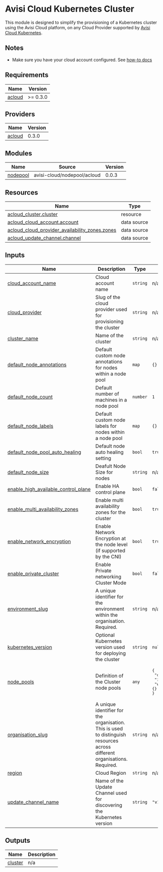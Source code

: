 # Avisi Cloud Kubernetes Cluster

This module is designed to simplify the provisioning of a Kubernetes cluster using the Avisi Cloud platform, on any Cloud Provider supported by [Avisi Cloud Kubernetes](https://docs.avisi.cloud/product/kubernetes/).

## Notes
- Make sure you have your cloud account configured. See [how-to docs](https://docs.avisi.cloud/docs/how-to/cloud-accounts/)

## Requirements

| Name | Version |
|------|---------|
| <a name="requirement_acloud"></a> [acloud](#requirement\_acloud) | >= 0.3.0 |

## Providers

| Name | Version |
|------|---------|
| <a name="provider_acloud"></a> [acloud](#provider\_acloud) | 0.3.0 |

## Modules

| Name | Source | Version |
|------|--------|---------|
| <a name="module_nodepool"></a> [nodepool](#module\_nodepool) | avisi-cloud/nodepool/acloud | 0.0.3 |

## Resources

| Name | Type |
|------|------|
| [acloud_cluster.cluster](https://registry.terraform.io/providers/avisi-cloud/acloud/latest/docs/resources/cluster) | resource |
| [acloud_cloud_account.account](https://registry.terraform.io/providers/avisi-cloud/acloud/latest/docs/data-sources/cloud_account) | data source |
| [acloud_cloud_provider_availability_zones.zones](https://registry.terraform.io/providers/avisi-cloud/acloud/latest/docs/data-sources/cloud_provider_availability_zones) | data source |
| [acloud_update_channel.channel](https://registry.terraform.io/providers/avisi-cloud/acloud/latest/docs/data-sources/update_channel) | data source |

## Inputs

| Name | Description | Type | Default | Required |
|------|-------------|------|---------|:--------:|
| <a name="input_cloud_account_name"></a> [cloud\_account\_name](#input\_cloud\_account\_name) | Cloud account name | `string` | n/a | yes |
| <a name="input_cloud_provider"></a> [cloud\_provider](#input\_cloud\_provider) | Slug of the cloud provider used for provisioning the cluster | `string` | n/a | yes |
| <a name="input_cluster_name"></a> [cluster\_name](#input\_cluster\_name) | Name of the cluster | `string` | n/a | yes |
| <a name="input_default_node_annotations"></a> [default\_node\_annotations](#input\_default\_node\_annotations) | Default custom node annotations for nodes within a node pool | `map` | `{}` | no |
| <a name="input_default_node_count"></a> [default\_node\_count](#input\_default\_node\_count) | Default number of machines in a node pool | `number` | `1` | no |
| <a name="input_default_node_labels"></a> [default\_node\_labels](#input\_default\_node\_labels) | Default custom node labels for nodes within a node pool | `map` | `{}` | no |
| <a name="input_default_node_pool_auto_healing"></a> [default\_node\_pool\_auto\_healing](#input\_default\_node\_pool\_auto\_healing) | Default node auto healing setting | `bool` | `true` | no |
| <a name="input_default_node_size"></a> [default\_node\_size](#input\_default\_node\_size) | Deafult Node Size for nodes | `string` | n/a | yes |
| <a name="input_enable_high_available_control_plane"></a> [enable\_high\_available\_control\_plane](#input\_enable\_high\_available\_control\_plane) | Enable HA control plane | `bool` | `false` | no |
| <a name="input_enable_multi_availability_zones"></a> [enable\_multi\_availability\_zones](#input\_enable\_multi\_availability\_zones) | Enable multi availability zones for the cluster | `bool` | `true` | no |
| <a name="input_enable_network_encryption"></a> [enable\_network\_encryption](#input\_enable\_network\_encryption) | Enable Network Encryption at the node level (if supported by the CNI) | `bool` | `true` | no |
| <a name="input_enable_private_cluster"></a> [enable\_private\_cluster](#input\_enable\_private\_cluster) | Enable Private networking Cluster Mode | `bool` | `false` | no |
| <a name="input_environment_slug"></a> [environment\_slug](#input\_environment\_slug) | A unique identifier for the environment within the organisation. Required. | `string` | n/a | yes |
| <a name="input_kubernetes_version"></a> [kubernetes\_version](#input\_kubernetes\_version) | Optional Kubernetes version used for deploying the cluster | `string` | `null` | no |
| <a name="input_node_pools"></a> [node\_pools](#input\_node\_pools) | Definition of the Cluster node pools | `any` | <pre>{<br>  "data": {},<br>  "ingress": {},<br>  "worker": {}<br>}</pre> | no |
| <a name="input_organisation_slug"></a> [organisation\_slug](#input\_organisation\_slug) | A unique identifier for the organisation. This is used to distinguish resources across different organisations. Required. | `string` | n/a | yes |
| <a name="input_region"></a> [region](#input\_region) | Cloud Region | `string` | n/a | yes |
| <a name="input_update_channel_name"></a> [update\_channel\_name](#input\_update\_channel\_name) | Name of the Update Channel used for discovering the Kubernetes version | `string` | `"v1.28"` | no |

## Outputs

| Name | Description |
|------|-------------|
| <a name="output_cluster"></a> [cluster](#output\_cluster) | n/a |
